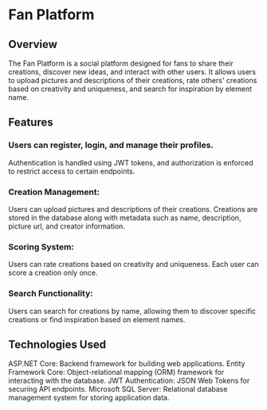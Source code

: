 # Fan Platform
## Overview
The Fan Platform is a social platform designed for fans to share their creations, discover new ideas, and interact with other users. It allows users to upload pictures and descriptions of their creations, rate others' creations based on creativity and uniqueness, and search for inspiration by element name.

## Features
### Users can register, login, and manage their profiles.
Authentication is handled using JWT tokens, and authorization is enforced to restrict access to certain endpoints.

### Creation Management:
Users can upload pictures and descriptions of their creations.
Creations are stored in the database along with metadata such as name, description, picture url, and creator information.

### Scoring System:
Users can rate creations based on creativity and uniqueness.
Each user can score a creation only once.

### Search Functionality:
Users can search for creations by name, allowing them to discover specific creations or find inspiration based on element names.

## Technologies Used
ASP.NET Core: Backend framework for building web applications.
Entity Framework Core: Object-relational mapping (ORM) framework for interacting with the database.
JWT Authentication: JSON Web Tokens for securing API endpoints.
Microsoft SQL Server: Relational database management system for storing application data.
